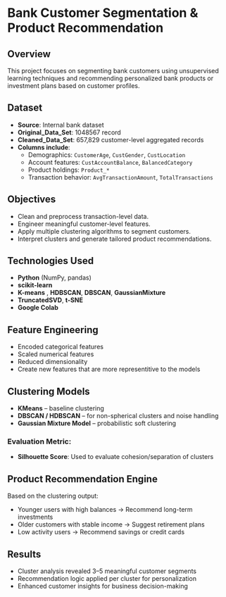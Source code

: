 # Bank Customer Segmentation & Product Recommendation

##  Overview
This project focuses on segmenting bank customers using unsupervised learning techniques and recommending personalized bank products or investment plans based on customer profiles.

## Dataset
- **Source**: Internal bank dataset
- **Original_Data_Set**: 1048567 record
- **Cleaned_Data_Set**: 657,829 customer-level aggregated records
- **Columns include**:
  - Demographics: `CustomerAge`, `CustGender`, `CustLocation`
  - Account features: `CustAccountBalance`, `BalancedCategory`
  - Product holdings: `Product_*`
  - Transaction behavior: `AvgTransactionAmount`, `TotalTransactions`

## Objectives
- Clean and preprocess transaction-level data.
- Engineer meaningful customer-level features.
- Apply multiple clustering algorithms to segment customers.
- Interpret clusters and generate tailored product recommendations.

##  Technologies Used
- **Python** (NumPy, pandas)
- **scikit-learn**
- **K-means** , **HDBSCAN**, **DBSCAN**, **GaussianMixture**
- **TruncatedSVD**, **t-SNE**
- **Google Colab**

##  Feature Engineering
- Encoded categorical features 
- Scaled numerical features
- Reduced dimensionality
- Create new features that are more representitive to the models

##  Clustering Models
- **KMeans** – baseline clustering
- **DBSCAN / HDBSCAN** – for non-spherical clusters and noise handling
- **Gaussian Mixture Model** – probabilistic soft clustering

### Evaluation Metric:
- **Silhouette Score**: Used to evaluate cohesion/separation of clusters

##  Product Recommendation Engine
Based on the clustering output:
- Younger users with high balances → Recommend long-term investments
- Older customers with stable income → Suggest retirement plans
- Low activity users → Recommend savings or credit cards

##  Results
- Cluster analysis revealed 3–5 meaningful customer segments
- Recommendation logic applied per cluster for personalization
- Enhanced customer insights for business decision-making
